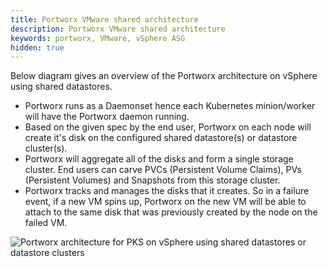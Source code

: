 ```yaml
---
title: Portworx VMware shared architecture
description: Portworx VMware shared architecture
keywords: portworx, VMware, vSphere ASG
hidden: true
---
```


Below diagram gives an overview of the Portworx architecture on vSphere using shared datastores.

* Portworx runs as a Daemonset hence each Kubernetes minion/worker will have the Portworx daemon running.
* Based on the given spec by the end user, Portworx on each node will create it's disk on the configured shared datastore(s) or datastore cluster(s).
* Portworx will aggregate all of the disks and form a single storage cluster. End users can carve PVCs (Persistent Volume Claims), PVs (Persistent Volumes) and Snapshots from this storage cluster.
* Portworx tracks and manages the disks that it creates. So in a failure event, if a new VM spins up, Portworx on the new VM will be able to attach to the same disk that was previously created by the node on the failed VM.

![Portworx architecture for PKS on vSphere using shared datastores or datastore clusters](/img/pks-vsphere-shared.png)
